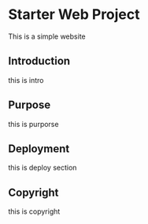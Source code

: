 # Starter Web Project

This is a simple website

## Introduction

this is intro

## Purpose

this is purporse

## Deployment

this is deploy section

## Copyright

this is copyright